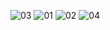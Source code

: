 ![03](https://user-images.githubusercontent.com/55978194/133644864-b83cd002-b7ab-4b5f-8af2-2c7260d06fd5.JPG)
![01](https://user-images.githubusercontent.com/55978194/133644877-b5e4f598-587d-4269-bc77-bb5990f00401.JPG)
![02](https://user-images.githubusercontent.com/55978194/133644888-19e65b3e-29d1-45a8-9f0b-52ea40dffa2c.JPG)
![04](https://user-images.githubusercontent.com/55978194/133644900-24583238-70c2-4aec-9ca7-65e468a27c2b.JPG)
